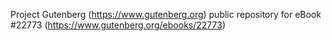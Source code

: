 Project Gutenberg (https://www.gutenberg.org) public repository for eBook #22773 (https://www.gutenberg.org/ebooks/22773)
